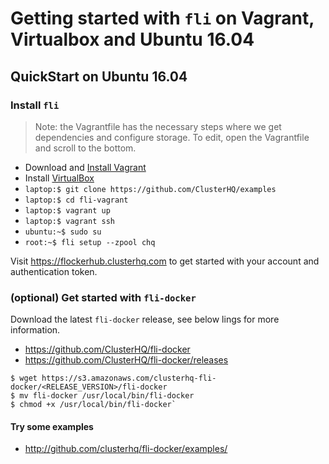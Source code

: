 
# Getting started with `fli` on Vagrant, Virtualbox and Ubuntu 16.04

## QuickStart on Ubuntu 16.04

### Install `fli`

> Note: the Vagrantfile has the necessary steps where we get dependencies and configure storage. To edit, open the Vagrantfile and scroll to the bottom.

- Download and [Install Vagrant](https://www.vagrantup.com/)
- Install [VirtualBox](https://www.virtualbox.org/wiki/Downloads)
- `laptop:$ git clone https://github.com/ClusterHQ/examples`
- `laptop:$ cd fli-vagrant`
- `laptop:$ vagrant up`
- `laptop:$ vagrant ssh`
- `ubuntu:~$ sudo su`
- `root:~$ fli setup --zpool chq`

Visit https://flockerhub.clusterhq.com to get started with your account and authentication token.

### (optional) Get started with `fli-docker`

Download the latest `fli-docker` release, see below lings for more information.

- https://github.com/ClusterHQ/fli-docker
- https://github.com/ClusterHQ/fli-docker/releases

```
$ wget https://s3.amazonaws.com/clusterhq-fli-docker/<RELEASE_VERSION>/fli-docker
$ mv fli-docker /usr/local/bin/fli-docker
$ chmod +x /usr/local/bin/fli-docker`
```

#### Try some examples

- http://github.com/clusterhq/fli-docker/examples/


